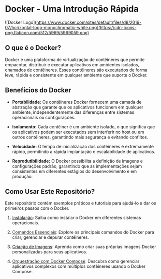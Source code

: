 # Docker - Uma Introdução Rápida

![Docker Logo](https://www.docker.com/sites/default/files/d8/2019-07/horizontal-logo-monochromatic-white.png](https://cdn-icons-png.flaticon.com/512/5969/5969059.png)

## O que é o Docker?

Docker é uma plataforma de virtualização de contêineres que permite empacotar, distribuir e executar aplicativos em ambientes isolados, chamados de contêineres. Esses contêineres são executados de forma leve, rápida e consistente em qualquer ambiente que suporte o Docker.

## Benefícios do Docker

- **Portabilidade:** Os contêineres Docker fornecem uma camada de abstração que garante que os aplicativos funcionem em qualquer ambiente, independentemente das diferenças entre sistemas operacionais ou configurações.

- **Isolamento:** Cada contêiner é um ambiente isolado, o que significa que os aplicativos podem ser executados sem interferir no host ou em outros contêineres, garantindo mais segurança e evitando conflitos.

- **Velocidade:** O tempo de inicialização dos contêineres é extremamente rápido, permitindo a rápida implantação e escalabilidade de aplicativos.

- **Reprodutibilidade:** O Docker possibilita a definição de imagens e configurações padrão, garantindo que as implementações sejam consistentes em diferentes estágios do desenvolvimento e em produção.

## Como Usar Este Repositório?

Este repositório contém exemplos práticos e tutoriais para ajudá-lo a dar os primeiros passos com o Docker.

1. [Instalação](docs/installation.md): Saiba como instalar o Docker em diferentes sistemas operacionais.

2. [Comandos Essenciais](docs/commands.md): Explore os principais comandos do Docker para criar, gerenciar e depurar contêineres.

3. [Criação de Imagens](docs/building-images.md): Aprenda como criar suas próprias imagens Docker personalizadas para seus aplicativos.

4. [Orquestração com Docker Compose](docs/docker-compose.md): Descubra como gerenciar aplicativos complexos com múltiplos contêineres usando o Docker Compose.
